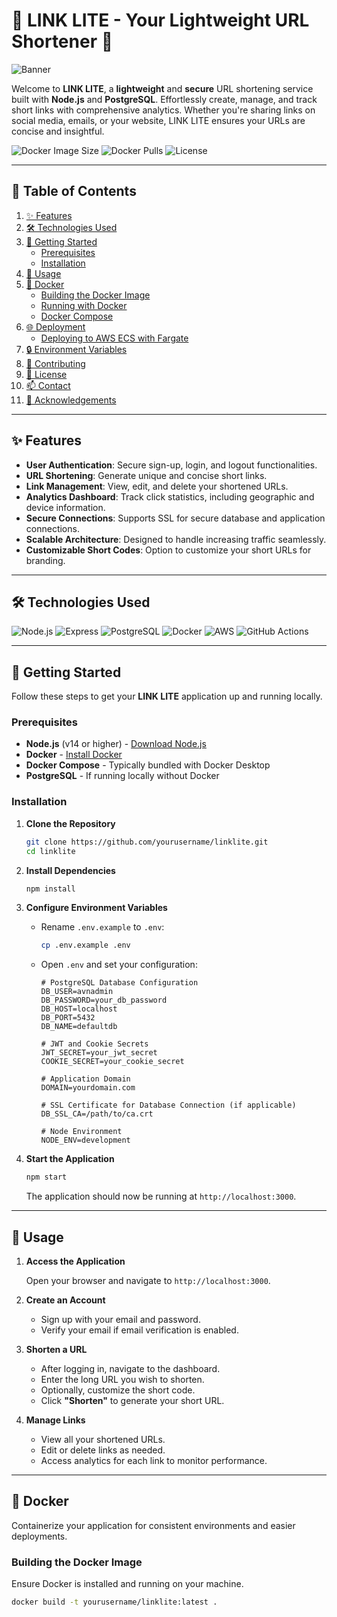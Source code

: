 # 🚀 LINK LITE - Your Lightweight URL Shortener 🚀

![Banner](https://img.shields.io/badge/Link-Lite-blue?style=for-the-badge&logo=appveyor)

Welcome to **LINK LITE**, a **lightweight** and **secure** URL shortening service built with **Node.js** and **PostgreSQL**. Effortlessly create, manage, and track short links with comprehensive analytics. Whether you're sharing links on social media, emails, or your website, LINK LITE ensures your URLs are concise and insightful.

![Docker Image Size](https://img.shields.io/docker/image-size/yourusername/linklite/latest?style=for-the-badge)
![Docker Pulls](https://img.shields.io/docker/pulls/yourusername/linklite?style=for-the-badge)
![License](https://img.shields.io/github/license/yourusername/linklite?style=for-the-badge)

---

## 📜 Table of Contents

1. [✨ Features](#-features)
2. [🛠️ Technologies Used](#️-technologies-used)
3. [🔧 Getting Started](#-getting-started)
    - [Prerequisites](#prerequisites)
    - [Installation](#installation)
4. [🚀 Usage](#-usage)
5. [🐳 Docker](#docker)
    - [Building the Docker Image](#building-the-docker-image)
    - [Running with Docker](#running-with-docker)
    - [Docker Compose](#docker-compose)
6. [🌐 Deployment](#deployment)
    - [Deploying to AWS ECS with Fargate](#deploying-to-aws-ecs-with-fargate)
7. [🔒 Environment Variables](#-environment-variables)
8. [🤝 Contributing](#-contributing)
9. [📄 License](#-license)
10. [📫 Contact](#-contact)
11. [🙏 Acknowledgements](#-acknowledgements)

---

## ✨ Features

- **User Authentication**: Secure sign-up, login, and logout functionalities.
- **URL Shortening**: Generate unique and concise short links.
- **Link Management**: View, edit, and delete your shortened URLs.
- **Analytics Dashboard**: Track click statistics, including geographic and device information.
- **Secure Connections**: Supports SSL for secure database and application connections.
- **Scalable Architecture**: Designed to handle increasing traffic seamlessly.
- **Customizable Short Codes**: Option to customize your short URLs for branding.

---

## 🛠️ Technologies Used

![Node.js](https://img.shields.io/badge/-Node.js-339933?logo=node.js&logoColor=white)
![Express](https://img.shields.io/badge/-Express.js-000000?logo=express&logoColor=white)
![PostgreSQL](https://img.shields.io/badge/-PostgreSQL-blue?logo=postgresql&logoColor=white)
![Docker](https://img.shields.io/badge/-Docker-2496ED?logo=docker&logoColor=white)
![AWS](https://img.shields.io/badge/-AWS-232F3E?logo=amazon-aws&logoColor=white)
![GitHub Actions](https://img.shields.io/badge/-GitHub_Actions-2088FF?logo=github-actions&logoColor=white)

---

## 🔧 Getting Started

Follow these steps to get your **LINK LITE** application up and running locally.

### Prerequisites

- **Node.js** (v14 or higher) - [Download Node.js](https://nodejs.org/)
- **Docker** - [Install Docker](https://docs.docker.com/get-docker/)
- **Docker Compose** - Typically bundled with Docker Desktop
- **PostgreSQL** - If running locally without Docker

### Installation

1. **Clone the Repository**

    ```bash
    git clone https://github.com/yourusername/linklite.git
    cd linklite
    ```

2. **Install Dependencies**

    ```bash
    npm install
    ```

3. **Configure Environment Variables**

    - Rename `.env.example` to `.env`:

        ```bash
        cp .env.example .env
        ```

    - Open `.env` and set your configuration:

        ```env
        # PostgreSQL Database Configuration
        DB_USER=avnadmin
        DB_PASSWORD=your_db_password
        DB_HOST=localhost
        DB_PORT=5432
        DB_NAME=defaultdb

        # JWT and Cookie Secrets
        JWT_SECRET=your_jwt_secret
        COOKIE_SECRET=your_cookie_secret

        # Application Domain
        DOMAIN=yourdomain.com

        # SSL Certificate for Database Connection (if applicable)
        DB_SSL_CA=/path/to/ca.crt

        # Node Environment
        NODE_ENV=development
        ```

4. **Start the Application**

    ```bash
    npm start
    ```

    The application should now be running at `http://localhost:3000`.

---

## 🚀 Usage

1. **Access the Application**

    Open your browser and navigate to `http://localhost:3000`.

2. **Create an Account**

    - Sign up with your email and password.
    - Verify your email if email verification is enabled.

3. **Shorten a URL**

    - After logging in, navigate to the dashboard.
    - Enter the long URL you wish to shorten.
    - Optionally, customize the short code.
    - Click **"Shorten"** to generate your short URL.

4. **Manage Links**

    - View all your shortened URLs.
    - Edit or delete links as needed.
    - Access analytics for each link to monitor performance.

---

## 🐳 Docker

Containerize your application for consistent environments and easier deployments.

### Building the Docker Image

Ensure Docker is installed and running on your machine.

```bash
docker build -t yourusername/linklite:latest .
